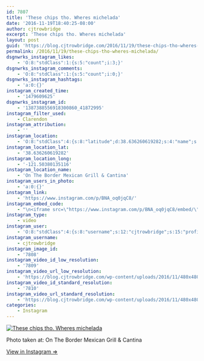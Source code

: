 ```yaml
---
id: 7807
title: 'These chips tho. Wheres michelada'
date: '2016-11-19T18:40:25-08:00'
author: cjtrowbridge
excerpt: 'These chips tho. Wheres michelada'
layout: post
guid: 'https://blog.cjtrowbridge.com/2016/11/19/these-chips-tho-wheres-michelada/'
permalink: /2016/11/19/these-chips-tho-wheres-michelada/
dsgnwrks_instagram_likes:
    - 'O:8:"stdClass":1:{s:5:"count";i:3;}'
dsgnwrks_instagram_comments:
    - 'O:8:"stdClass":1:{s:5:"count";i:0;}'
dsgnwrks_instagram_hashtags:
    - 'a:0:{}'
instagram_created_time:
    - '1479609625'
dsgnwrks_instagram_id:
    - '1387388556918300860_41872995'
instagram_filter_used:
    - Clarendon
instagram_attribution:
    - ''
instagram_location:
    - 'O:8:"stdClass":4:{s:8:"latitude";d:38.636260619282;s:4:"name";s:37:"On The Border Mexican Grill & Cantina";s:9:"longitude";d:-121.50380135116;s:2:"id";i:1234154;}'
instagram_location_lat:
    - '38.636260619282'
instagram_location_long:
    - '-121.50380135116'
instagram_location_name:
    - 'On The Border Mexican Grill & Cantina'
instagram_users_in_photo:
    - 'a:0:{}'
instagram_link:
    - 'https://www.instagram.com/p/BNA_oq0jqC8/'
instagram_embed_code:
    - "\n<iframe src=\"https://www.instagram.com/p/BNA_oq0jqC8/embed/\" width=\"612\" height=\"710\" frameborder=\"0\" scrolling=\"no\" allowtransparency=\"true\" class=\"insta-image-embed\"></iframe>\n"
instagram_type:
    - video
instagram_user:
    - 'O:8:"stdClass":4:{s:8:"username";s:12:"cjtrowbridge";s:15:"profile_picture";s:96:"https://scontent.cdninstagram.com/t51.2885-19/s150x150/13724650_1188772791164794_142557231_a.jpg";s:2:"id";s:8:"41872995";s:9:"full_name";s:13:"CJ Trowbridge";}'
instagram_username:
    - cjtrowbridge
instagram_image_id:
    - '7808'
instagram_video_id_low_resolution:
    - '7809'
instagram_video_url_low_resolution:
    - 'https://blog.cjtrowbridge.com/wp-content/uploads/2016/11/480x480-video-1479609625.mp4'
instagram_video_id_standard_resolution:
    - '7810'
instagram_video_url_standard_resolution:
    - 'https://blog.cjtrowbridge.com/wp-content/uploads/2016/11/480x480-video-1479609625-1.mp4'
categories:
    - Instagram
---
```


[![These chips tho. Wheres michelada](https://blog.cjtrowbridge.com/wp-content/uploads/2016/11/1479609625-1-1.jpg)](https://www.instagram.com/p/BNA_oq0jqC8/)

Photo taken at: On The Border Mexican Grill &amp; Cantina

[View in Instagram ⇒](https://www.instagram.com/p/BNA_oq0jqC8/)